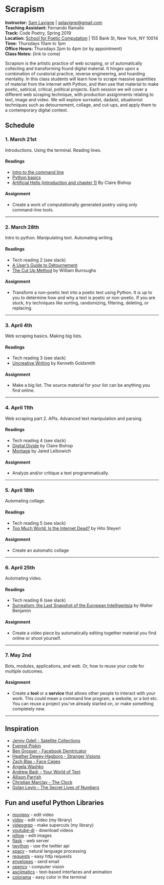 # Scrapism

**Instructor:** [Sam Lavigne](http://lav.io) | [splavigne@gmail.com](mailto:splavigne@gmail.com)  
**Teaching Assistant:** Fernando Ramallo  
**Track:** Code Poetry, Spring 2019  
**Location:** [School for Poetic Computation](http://sfpc.io/) | 155 Bank St, New York, NY 10014  
**Time:** Thursdays 10am to 1pm  
**Office Hours:** Thursdays 2pm to 4pm (or by appointment)  
**Class Notes:** (link to come)

Scrapism is the artistic practice of web scraping, or of automatically collecting and transforming found digital material. It hinges upon a combination of curatorial practice, reverse engineering, and hoarding mentality. In this class students will learn how to scrape massive quantities of material from the internet with Python, and then use that material to make poetic, satirical, critical, political projects. Each session we will cover a different web scraping technique, with production assignments relating to text, image and video. We will explore surrealist, dadaist, situationist techniques such as detournement, collage, and cut-ups, and apply them to a contemporary digital context.

## Schedule

### 1. March 21st

Introductions. Using the terminal. Reading lines.

#### Readings  
* [Intro to the command line](https://github.com/antiboredom/sfpc-scrapism/blob/master/reader-01-the-command-line.md)
* [Python basics](https://github.com/antiboredom/sfpc-scrapism/blob/master/reader-02-python-basics.md)
* [Artificial Hells (introduction and chapter 1)](https://selforganizedseminar.files.wordpress.com/2011/08/bishop-claire-artificial-hells-participatory-art-and-politics-spectatorship.pdf) By Claire Bishop

#### Assignment
* Create a work of computationally generated poetry using only command-line tools.

---

### 2. March 28th

Intro to python. Manipulating text. Automating writing.

#### Readings  
* Tech reading 2 (see slack)
* [A User’s Guide to Détournement](http://www.bopsecrets.org/SI/detourn.htm)
* [The Cut Up Method](http://www.writing.upenn.edu/~afilreis/88v/burroughs-cutup.html) by William Burroughs

#### Assignment
* Transform a non-poetic text into a poetic text using Python. It is up to you to determine how and why a text is poetic or non-poetic. If you are stuck, try techniques like sorting, randomizing, filtering, deleting, or replacing.

---

### 3. April 4th

Web scraping basics.  Making big lists.

#### Readings  
* Tech reading 3 (see slack)
* [Uncreative Writing](https://www.chronicle.com/article/Uncreative-Writing/128908) by Kenneth Goldsmith

#### Assignment
* Make a big list. The source material for your list can be anything you find online.

---

### 4. April 11th

Web scraping part 2. APIs. Advanced text manipulation and parsing.

#### Readings  
* Tech reading 4 (see slack)
* [Digital Divide](https://www.artforum.com/print/201207/digital-divide-contemporary-art-and-new-media-31944) by Claire Bishop
* [Montage](https://lucian.uchicago.edu/blogs/mediatheory/keywords/montage/) by Jared Leibowich

#### Assignment
* Analyze and/or critique a text programmatically. 

---

### 5. April 18th

Automating collage.

#### Readings  
* Tech reading 5 (see slack)
* [Too Much World: Is the Internet Dead?](https://www.e-flux.com/journal/49/60004/too-much-world-is-the-internet-dead/) by Hito Steyerl

#### Assignment
* Create an automatic collage 

---

### 6. April 25th

Automating video.

#### Readings  
* Tech reading 6 (see slack)
* [Surrealism: the Last Snapshot of the European Intelligentsia](https://monoskop.org/images/a/a0/Benjamin_Walter_1929_1978_Surrealism_The_Last_Snapshot_of_the_European_Intelligentsia.pdf) by Walter Benjamin

#### Assignment
* Create a video piece by automatically editing together material you find online or shoot yourself. 

---

### 7. May 2nd

Bots, modules, applications, and web. Or, how to reuse your code for multiple outcomes.

#### Assignment
* Create a **tool** or a **service** that allows other people to interact with your work. This could mean a command line program, a website, or a bot etc. You can reuse a project you've already started on, or make something completely new. 

---


## Inspiration
* [Jenny Odell - Satellite Collections](http://www.jennyodell.com/satellite.html)
* [Everest Pipkin](http://everest-pipkin.com/)
* [Ben Grosser - Facebook Demtricator](https://bengrosser.com/projects/facebook-demetricator/)
* [Heather Dewey-Hagborg - Stranger Visions](https://deweyhagborg.com/projects/stranger-visions)
* [Zach Blas - Face Cages](http://www.zachblas.info/works/face-cages/)
* [Angela Washko](https://angelawashko.com/home.html)
* [Andrew Badr - Your World of Text](https://www.yourworldoftext.com/)
* [Allison Parrish](http://portfolio.decontextualize.com/)
* [Christian Marclay - The Clock](https://en.wikipedia.org/wiki/The_Clock_(2010_film))
* [Golan Levin - The Secret Lives of Numbers](http://www.flong.com/projects/slon/)

## Fun and useful Python Libraries
* [moviepy](http://zulko.github.io/moviepy/) - edit video
* [vidpy](http://antiboredom.github.com/vidpy/) - edit video (my library)
* [videogrep](http://antiboredom.github.com/videogrep/) - make supercuts (my library)
* [youtube-dl](https://rg3.github.io/youtube-dl/) - download videos
* [pillow](https://python-pillow.org/) - edit images
* [flask](http://flask.pocoo.org/) - web server
* [twython](https://github.com/ryanmcgrath/twython) - use the twitter api
* [spacy](https://github.com/ryanmcgrath/twython) - natural language processing
* [requests](http://docs.python-requests.org/en/master/) - easy http requests
* [envelopes](http://tomekwojcik.github.io/envelopes/) - send email
* [opencv](http://opencv.org/) - computer vision
* [asciimatics](https://github.com/peterbrittain/asciimatics) - text-based interfaces and animation
* [colorama](https://github.com/tartley/colorama) - easy color in the terminal

